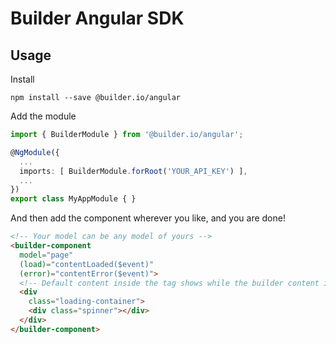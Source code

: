 # Builder Angular SDK

## Usage

Install

```
npm install --save @builder.io/angular
```

Add the module

```ts
import { BuilderModule } from '@builder.io/angular';

@NgModule({
  ...
  imports: [ BuilderModule.forRoot('YOUR_API_KEY') ],
  ...
})
export class MyAppModule { }
```


And then add the component wherever you like, and you are done!
```html
<!-- Your model can be any model of yours -->
<builder-component
  model="page"
  (load)="contentLoaded($event)"
  (error)="contentError($event)">
  <!-- Default content inside the tag shows while the builder content is fetching -->
  <div
    class="loading-container">
    <div class="spinner"></div>
  </div>
</builder-component>
```
